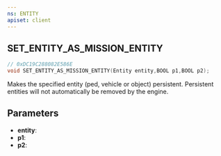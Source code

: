 ```yaml
---
ns: ENTITY
apiset: client
---
```

## SET_ENTITY_AS_MISSION_ENTITY

```c
// 0xDC19C288082E586E
void SET_ENTITY_AS_MISSION_ENTITY(Entity entity,BOOL p1,BOOL p2);
```

Makes the specified entity (ped, vehicle or object) persistent. Persistent entities will not automatically be removed by the engine.

## Parameters
* **entity**:
* **p1**:
* **p2**: